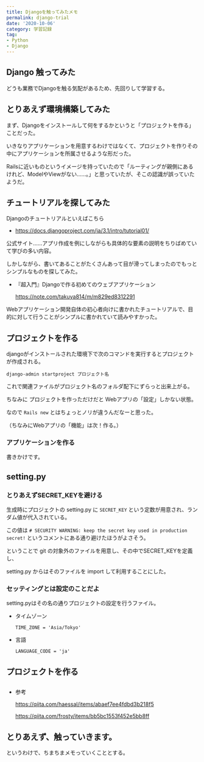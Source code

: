 ```yaml
---
title: Djangoを触ってみたメモ
permalink: django-trial
date: '2020-10-06'
category: 学習記録
tag:
- Python
- Django
---
```


## Django 触ってみた

どうも業務でDjangoを触る気配があるため、先回りして学習する。

## とりあえず環境構築してみた

まず、Djangoをインストールして何をするかというと「プロジェクトを作る」ことだった。

いきなりアプリケーションを用意するわけではなくて、プロジェクトを作りその中にアプリケーションを所属させるような形だった。

Railsに近いものというイメージを持っていたので「ルーティングが親側にあるけれど、ModelやViewがない……。」と思っていたが、そこの認識が誤っていたようだ。

## チュートリアルを探してみた

Djangoのチュートリアルといえばこちら

  - https://docs.djangoproject.com/ja/3.1/intro/tutorial01/
  
公式サイト……アプリ作成を例にしながらも具体的な要素の説明をちりばめていて学びの多い内容。

しかしながら、書いてあることがたくさんあって目が滑ってしまったのでもっとシンプルなものを探してみた。

  - 『超入門』Djangoで作る初めてのウェブアプリケーション
  
    https://note.com/takuya814/m/m829ed8312291

Webアプリケーション開発自体の初心者向けに書かれたチュートリアルで、目的に対して行うことがシンプルに書かれていて読みやすかった。

## プロジェクトを作る

djangoがインストールされた環境下で次のコマンドを実行するとプロジェクトが作成される。

`django-admin startproject プロジェクト名`

これで関連ファイルがプロジェクト名のフォルダ配下にずらっと出来上がる。

ちなみに プロジェクトを作っただけだと Webアプリの「設定」しかない状態。

なので `Rails new` とはちょっとノリが違うんだなーと思った。

（ちなみにWebアプリの「機能」は次！作る。）

### アプリケーションを作る

書きかけです。

## setting.py

### とりあえずSECRET_KEYを避ける

生成時にプロジェクトの setting.py に `SECRET_KEY` という定数が用意され、ランダム値が代入されている。

この値は `# SECURITY WARNING: keep the secret key used in production secret!` というコメントにある通り避けたほうがよさそう。

ということで git の対象外のファイルを用意し、その中でSECRET_KEYを定義し、

setting.py からはそのファイルを import して利用することにした。

### セッティングとは設定のことだよ

setting.pyはその名の通りプロジェクトの設定を行うファイル。

- タイムゾーン

  `TIME_ZONE = 'Asia/Tokyo'`

- 言語

  `LANGUAGE_CODE = 'ja'`

## プロジェクトを作る

## 

- 参考

  https://qiita.com/haessal/items/abaef7ee4fdbd3b218f5

  https://qiita.com/frosty/items/bb5bc1553f452e5bb8ff

## とりあえず、触っていきます。
というわけで、ちまちまメモっていくこととする。
